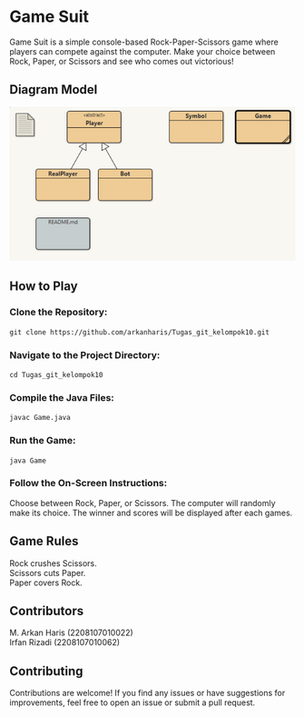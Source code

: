 # Game Suit
Game Suit is a simple console-based Rock-Paper-Scissors game where players can compete against the computer. Make your choice between Rock, Paper, or Scissors and see who comes out victorious!

## Diagram Model

![Diagram Model](https://github.com/arkanharis/Tugas_git_kelompok10/blob/master/Screenshot%202023-11-15%20222551.png)

## How to Play

### Clone the Repository:
```
git clone https://github.com/arkanharis/Tugas_git_kelompok10.git
```
### Navigate to the Project Directory:

```
cd Tugas_git_kelompok10
```
### Compile the Java Files:
```
javac Game.java
```
### Run the Game:
```
java Game
```
### Follow the On-Screen Instructions:

Choose between Rock, Paper, or Scissors.
The computer will randomly make its choice.
The winner and scores will be displayed after each games.

## Game Rules

Rock crushes Scissors.  
Scissors cuts Paper.  
Paper covers Rock.

## Contributors

M. Arkan Haris (2208107010022)  
Irfan Rizadi (2208107010062)

## Contributing

Contributions are welcome! If you find any issues or have suggestions for improvements, feel free to open an issue or submit a pull request.
